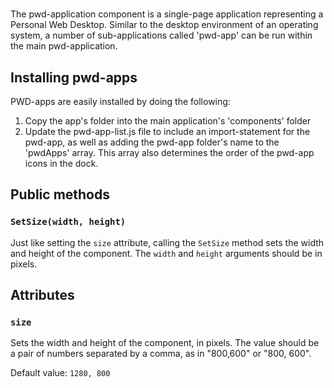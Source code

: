 # <pwd-application>
The pwd-application component is a single-page application representing a Personal Web Desktop. Similar to the desktop environment of an operating system, a number of sub-applications called 'pwd-app' can be run within the main pwd-application.

## Installing pwd-apps
PWD-apps are easily installed by doing the following:
1. Copy the app's folder into the main application's 'components'   folder
2. Update the pwd-app-list.js file to include an import-statement for the pwd-app, as well as adding the pwd-app folder's name to the 'pwdApps' array. This array also determines the order of the pwd-app icons in the dock.

## Public methods

### `SetSize(width, height)`
Just like setting the `size` attribute, calling the `SetSize` method sets the width and height of the component. The `width` and `height` arguments should be in pixels.

## Attributes

### `size`
Sets the width and height of the component, in pixels. The value should be a pair of numbers separated by a comma, as in "800,600" or "800, 600".

Default value: `1280, 800`
